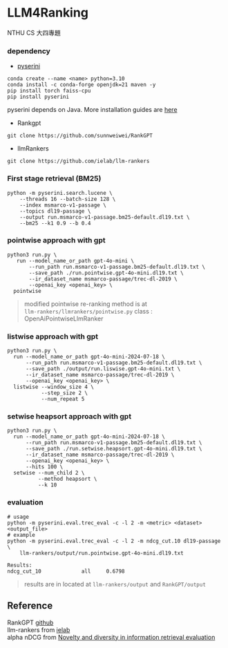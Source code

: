 # LLM4Ranking
NTHU CS 大四專題
### dependency
- [pyserini](https://github.com/castorini/pyserini)
```c++=
conda create --name <name> python=3.10
conda install -c conda-forge openjdk=21 maven -y
pip install torch faiss-cpu
pip install pyserini
```
pyserini depends on Java. More installation guides are [here](https://github.com/castorini/pyserini/blob/master/docs/installation.md)
- Rankgpt
```bash=
git clone https://github.com/sunnweiwei/RankGPT
```
- llmRankers
```bash=
git clone https://github.com/ielab/llm-rankers
```

### First stage retrieval (BM25)
```bash=
python -m pyserini.search.lucene \
    --threads 16 --batch-size 128 \
    --index msmarco-v1-passage \
    --topics dl19-passage \
    --output run.msmarco-v1-passage.bm25-default.dl19.txt \
    --bm25 --k1 0.9 --b 0.4
```
### pointwise approach with gpt
```bash=
python3 run.py \
   run --model_name_or_path gpt-4o-mini \
       --run_path run.msmarco-v1-passage.bm25-default.dl19.txt \
       --save_path ./run.pointwise.gpt-4o-mini.dl19.txt \
       --ir_dataset_name msmarco-passage/trec-dl-2019 \
       --openai_key <openai_key> \
  pointwise
```
> modified pointwise re-ranking method is at  
> ```llm-rankers/llmrankers/pointwise.py``` class : OpenAiPointwiseLlmRanker
### listwise approach with gpt
```bash=
python3 run.py \
  run --model_name_or_path gpt-4o-mini-2024-07-18 \
      --run_path run.msmarco-v1-passage.bm25-default.dl19.txt \
      --save_path ./output/run.liswise.gpt-4o-mini.txt \
      --ir_dataset_name msmarco-passage/trec-dl-2019 \
      --openai_key <openai_key> \
  listwise --window_size 4 \
           --step_size 2 \
           --num_repeat 5
```
### setwise heapsort approach with gpt
```bash=
python3 run.py \
  run --model_name_or_path gpt-4o-mini-2024-07-18 \
      --run_path run.msmarco-v1-passage.bm25-default.dl19.txt \
      --save_path ./run.setwise.heapsort.gpt-4o-mini.dl19.txt \
      --ir_dataset_name msmarco-passage/trec-dl-2019 \
      --openai_key <openai_key> \
      --hits 100 \
  setwise --num_child 2 \
          --method heapsort \
          --k 10
```

### evaluation
```
# usage
python -m pyserini.eval.trec_eval -c -l 2 -m <metric> <dataset> <output_file>
# example
python -m pyserini.eval.trec_eval -c -l 2 -m ndcg_cut.10 dl19-passage \
    llm-rankers/output/run.pointwise.gpt-4o-mini.dl19.txt

Results:
ndcg_cut_10             all     0.6798
```
> results are in located at ```llm-rankers/output``` and ```RankGPT/output```


## Reference
RankGPT [github](https://github.com/sunnweiwei/RankGPT)  
llm-rankers from [ielab](https://github.com/ielab/llm-rankers)  
alpha nDCG from [Novelty and diversity in information retrieval evaluation](http://plg.uwaterloo.ca/~gvcormac/novelty.pdf) 